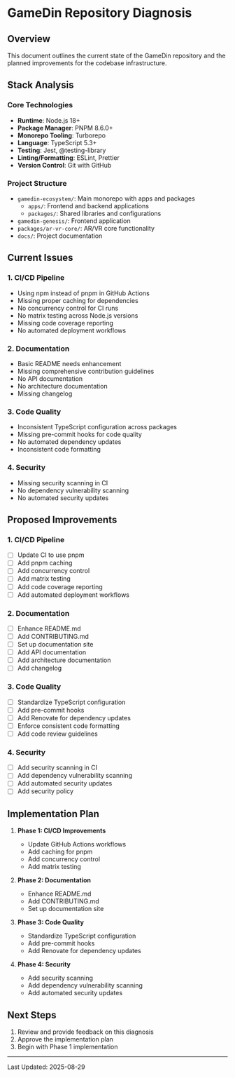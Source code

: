 # GameDin Repository Diagnosis

## Overview
This document outlines the current state of the GameDin repository and the planned improvements for the codebase infrastructure.

## Stack Analysis

### Core Technologies
- **Runtime**: Node.js 18+
- **Package Manager**: PNPM 8.6.0+
- **Monorepo Tooling**: Turborepo
- **Language**: TypeScript 5.3+
- **Testing**: Jest, @testing-library
- **Linting/Formatting**: ESLint, Prettier
- **Version Control**: Git with GitHub

### Project Structure
- `gamedin-ecosystem/`: Main monorepo with apps and packages
  - `apps/`: Frontend and backend applications
  - `packages/`: Shared libraries and configurations
- `gamedin-genesis/`: Frontend application
- `packages/ar-vr-core/`: AR/VR core functionality
- `docs/`: Project documentation

## Current Issues

### 1. CI/CD Pipeline
- Using npm instead of pnpm in GitHub Actions
- Missing proper caching for dependencies
- No concurrency control for CI runs
- No matrix testing across Node.js versions
- Missing code coverage reporting
- No automated deployment workflows

### 2. Documentation
- Basic README needs enhancement
- Missing comprehensive contribution guidelines
- No API documentation
- No architecture documentation
- Missing changelog

### 3. Code Quality
- Inconsistent TypeScript configuration across packages
- Missing pre-commit hooks for code quality
- No automated dependency updates
- Inconsistent code formatting

### 4. Security
- Missing security scanning in CI
- No dependency vulnerability scanning
- No automated security updates

## Proposed Improvements

### 1. CI/CD Pipeline
- [ ] Update CI to use pnpm
- [ ] Add pnpm caching
- [ ] Add concurrency control
- [ ] Add matrix testing
- [ ] Add code coverage reporting
- [ ] Add automated deployment workflows

### 2. Documentation
- [ ] Enhance README.md
- [ ] Add CONTRIBUTING.md
- [ ] Set up documentation site
- [ ] Add API documentation
- [ ] Add architecture documentation
- [ ] Add changelog

### 3. Code Quality
- [ ] Standardize TypeScript configuration
- [ ] Add pre-commit hooks
- [ ] Add Renovate for dependency updates
- [ ] Enforce consistent code formatting
- [ ] Add code review guidelines

### 4. Security
- [ ] Add security scanning in CI
- [ ] Add dependency vulnerability scanning
- [ ] Add automated security updates
- [ ] Add security policy

## Implementation Plan

1. **Phase 1: CI/CD Improvements**
   - Update GitHub Actions workflows
   - Add caching for pnpm
   - Add concurrency control
   - Add matrix testing

2. **Phase 2: Documentation**
   - Enhance README.md
   - Add CONTRIBUTING.md
   - Set up documentation site

3. **Phase 3: Code Quality**
   - Standardize TypeScript configuration
   - Add pre-commit hooks
   - Add Renovate for dependency updates

4. **Phase 4: Security**
   - Add security scanning
   - Add dependency vulnerability scanning
   - Add automated security updates

## Next Steps
1. Review and provide feedback on this diagnosis
2. Approve the implementation plan
3. Begin with Phase 1 implementation

---
Last Updated: 2025-08-29

